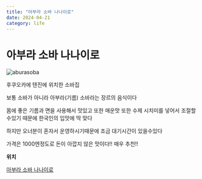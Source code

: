 ```yaml
---
title: "아부라 소바 나나이로"
date: 2024-04-21
category: life
---
```


# 아부라 소바 나나이로

![aburasoba](/storage/1713694705.jpg)

후쿠오카에 텐진에 위치한 소바집

보통 소바가 아니라 아부라(기름) 소바라는 장르의 음식이다

몸에 좋은 기름과 면을 사용해서 맛있고 또한 매운맛 또한 수제 시치미를 넣어서 조절할수있기 때문에 한국인의 입맛에 딱 맞다

하지만 오너분이 혼자서 운영하시기때문에 조금 대기시간이 있을수있다

가격은 1000엔정도로 돈이 아깝지 않은 맛이다!! 매우 추천!!

**위치**

[아부라 소바 나나이로](https://maps.app.goo.gl/SBVPJmN9uNZpnoFz5)
